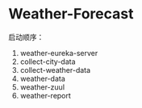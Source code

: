 # Weather-Forecast

启动顺序：
1. weather-eureka-server 
2. collect-city-data
3. collect-weather-data
4. weather-data
5. weather-zuul
6. weather-report

